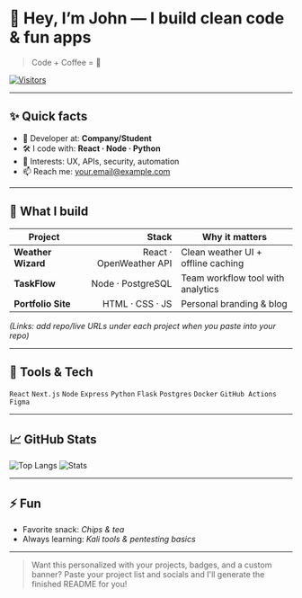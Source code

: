 # 👋 Hey, I’m John — I build clean code & fun apps
> Code + Coffee = 🚀

[![Visitors](https://visitor-badge.glitch.me/badge?page_id=your-username.your-username)](https://github.com/your-username)

---

## ✨ Quick facts
- 💼 Developer at: **Company/Student**
- 🛠 I code with: **React · Node · Python**
- 🎯 Interests: UX, APIs, security, automation
- 📫 Reach me: your.email@example.com

---

## 🔎 What I build
| Project | Stack | Why it matters |
|---|---:|---|
| **Weather Wizard** | React · OpenWeather API | Clean weather UI + offline caching |
| **TaskFlow** | Node · PostgreSQL | Team workflow tool with analytics |
| **Portfolio Site** | HTML · CSS · JS | Personal branding & blog |

*(Links: add repo/live URLs under each project when you paste into your repo)*

---

## 🧰 Tools & Tech
`React` `Next.js` `Node` `Express` `Python` `Flask` `Postgres` `Docker` `GitHub Actions` `Figma`

---

## 📈 GitHub Stats
![Top Langs](https://github-readme-stats.vercel.app/api/top-langs/?username=your-username&layout=compact)
![Stats](https://github-readme-stats.vercel.app/api?username=your-username&show_icons=true)

---

## ⚡ Fun
- Favorite snack: *Chips & tea*  
- Always learning: *Kali tools & pentesting basics*

---

> Want this personalized with your projects, badges, and a custom banner? Paste your project list and socials and I'll generate the finished README for you!
